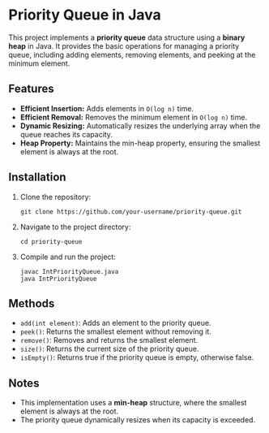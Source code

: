 <h1>Priority Queue in Java</h1>
<p>
    This project implements a <strong>priority queue</strong> data structure using a <strong>binary heap</strong> in Java. 
    It provides the basic operations for managing a priority queue, including adding elements, removing elements, 
    and peeking at the minimum element.
</p>

<h2>Features</h2>
<ul>
    <li><strong>Efficient Insertion:</strong> Adds elements in <code>O(log n)</code> time.</li>
    <li><strong>Efficient Removal:</strong> Removes the minimum element in <code>O(log n)</code> time.</li>
    <li><strong>Dynamic Resizing:</strong> Automatically resizes the underlying array when the queue reaches its capacity.</li>
    <li><strong>Heap Property:</strong> Maintains the min-heap property, ensuring the smallest element is always at the root.</li>
</ul>

<h2>Installation</h2>
<ol>
    <li>Clone the repository:
        <pre><code>git clone https://github.com/your-username/priority-queue.git</code></pre>
    </li>
    <li>Navigate to the project directory:
        <pre><code>cd priority-queue</code></pre>
    </li>
    <li>Compile and run the project:
        <pre><code>javac IntPriorityQueue.java
java IntPriorityQueue</code></pre>
    </li>
</ol>

<h2>Methods</h2>
<ul>
    <li><code>add(int element)</code>: Adds an element to the priority queue.</li>
    <li><code>peek()</code>: Returns the smallest element without removing it.</li>
    <li><code>remove()</code>: Removes and returns the smallest element.</li>
    <li><code>size()</code>: Returns the current size of the priority queue.</li>
    <li><code>isEmpty()</code>: Returns true if the priority queue is empty, otherwise false.</li>
</ul>

<h2>Notes</h2>
<ul>
    <li>This implementation uses a <strong>min-heap</strong> structure, where the smallest element is always at the root.</li>
    <li>The priority queue dynamically resizes when its capacity is exceeded.</li>
</ul>
